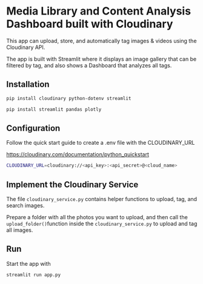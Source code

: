 # Media Library and Content Analysis Dashboard built with Cloudinary

This app can upload, store, and automatically tag images & videos using the Cloudinary API.

The app is built with Streamlit where it displays an image gallery that can be filtered by tag, and also shows a Dashboard that analyzes all tags.

## Installation

```bash
pip install cloudinary python-dotenv streamlit

pip install streamlit pandas plotly
```
## Configuration

Follow the quick start guide to create a .env file with the CLOUDINARY_URL

https://cloudinary.com/documentation/python_quickstart

```bash
CLOUDINARY_URL=cloudinary://<api_key>:<api_secret>@<cloud_name>
```

## Implement the Cloudinary Service

The file `cloudinary_service.py` contains helper functions to upload, tag, and search images.

Prepare a folder with all the photos you want to upload, and then call the `upload_folder()`function inside the `cloudinary_service.py` to upload and tag all images.

## Run

Start the app with

```
streamlit run app.py
```
